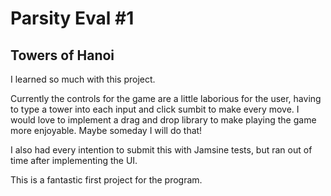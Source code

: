 #  Parsity Eval #1
## Towers of Hanoi
I learned so much with this project.

Currently the controls for the game are a little laborious for the user, having to type a tower into each input and click sumbit to make every move.
I would love to implement a drag and drop library to make playing the game more enjoyable.  Maybe someday I will do that!

I also had every intention to submit this with Jamsine tests, but ran out of time after implementing the UI.

This is a fantastic first project for the program.
